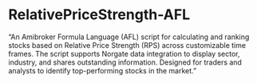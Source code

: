 # RelativePriceStrength-AFL
“An Amibroker Formula Language (AFL) script for calculating and ranking stocks based on Relative Price Strength (RPS) across customizable time frames. The script supports Norgate data integration to display sector, industry, and shares outstanding information. Designed for traders and analysts to identify top-performing stocks in the market.”

